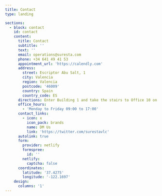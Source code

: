 ```yaml
---
title: Contact
type: landing

sections:
  - block: contact
    id: contact
    content:
      title: Contact
      subtitle: ''
      text: ''
      email: operations@suresta.com
      phone: +34 641 49 41 53
      appointment_url: 'https://calendly.com'
      address:
        street: Escriptor Abu Salt, 1
        city: Valencia
        region: Valencia
        postcode: '46009'
        country: Spain
        country_code: ES
      directions: Enter Building 1 and take the stairs to Office 10 on Floor 2
      office_hours:
        - 'Monday to Friday 09:00 to 17:00'
      contact_links:
        - icon: x
          icon_pack: brands
          name: DM Us
          link: 'https://twitter.com/surestavlc'
      autolink: true
      form:
        provider: netlify
        formspree:
          id: ''
        netlify:
          captcha: false
      coordinates:
        latitude: '37.4275'
        longitude: '-122.1697'
    design:
      columns: '1'
---
```

